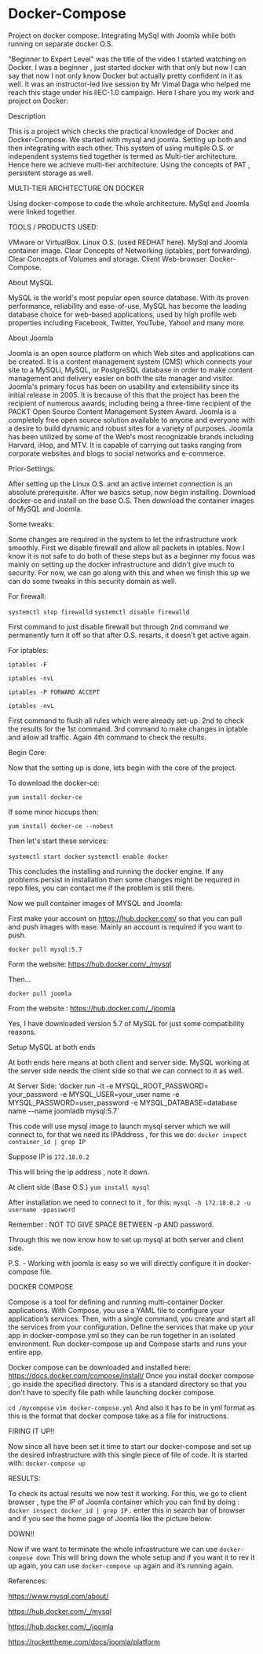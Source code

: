 # Docker-Compose
Project on docker compose. Integrating MySql with Joomla while both running on separate docker O.S. 

"Beginner to Expert Level" was the title of the video I started watching on Docker. I was a beginner , just started docker with that only but now I can say that now I not only know Docker but actually pretty confident in it as well.
It was an instructor-led live session by Mr Vimal Daga who helped me reach this stage under his IIEC-1.0 campaign.
Here I share you my work and project on Docker:

Description

This is a project which checks the practical knowledge of Docker and Docker-Compose.
We started with mysql and joomla. Setting up both and then integrating with each other. This system of using multiple O.S. or independent systems  tied together is termed as Multi-tier architecture. Hence here we achieve multi-tier architecture. Using the concepts of PAT , persistent storage as well.

MULTI-TIER ARCHITECTURE ON DOCKER  

Using docker-compose to code the whole architecture.
MySql and Joomla were linked together.


TOOLS / PRODUCTS USED:

VMware or VirtualBox. 
Linux O.S. (used REDHAT here).
MySql and Joomla container image.
Clear Concepts of Networking (iptables, port forwarding).
Clear Concepts of Volumes and storage.
Client Web-browser.
Docker-Compose.

About MySQL

MySQL is the world's most popular open source database. With its proven performance, reliability and ease-of-use, MySQL has become the leading database choice for web-based applications, used by high profile web properties including Facebook, Twitter, YouTube, Yahoo! and many more.

About Joomla

Joomla is an open source platform on which Web sites and applications can be created. It is a content management system (CMS) which connects your site to a MySQLi, MySQL, or PostgreSQL database in order to make content management and delivery easier on both the site manager and visitor.
Joomla's primary focus has been on usability and extensibility since its initial release in 2005. It is because of this that the project has been the recipient of numerous awards, including being a three-time recipient of the PACKT Open Source Content Management System Award.
Joomla is a completely free open source solution available to anyone and everyone with a desire to build dynamic and robust sites for a variety of purposes. Joomla has been utilized by some of the Web's most recognizable brands including Harvard, iHop, and MTV. It is capable of carrying out tasks ranging from corporate websites and blogs to social networks and e-commerce.

Prior-Settings:

After setting up the Linux O.S. and an active internet connection is an absolute prerequisite. 
After we basics setup, now begin installing. Download docker-ce and install on the base O.S. Then download the container images of MySQL and Joomla.

Some tweaks:

Some changes are required in the system to let the infrastructure work smoothly. First we disable firewall and allow all packets in iptables. Now I know it is not safe to do both of these steps but as a beginner my focus  was mainly on setting up the docker infrastructure and didn't give much to security. For now, we can go along with this and when we finish this up we can do some tweaks in this security domain as well.

For firewall:

`systemctl stop firewalld`
`systemctl disable firewalld`

First command to just disable firewall but through 2nd command we permanently turn it off so that after O.S. resarts,  it doesn't get active again.

For iptables:

`iptables -F` 

`iptables -nvL`

`iptables -P FORWARD ACCEPT`

`iptables -nvL`

First command to flush all rules which were already set-up. 2nd to check the results for the 1st command. 3rd command to make changes in iptable and allow all traffic. Again 4th command to check the results.

Begin Core:

Now that the setting up is done, lets begin with the core of the project.

To download the docker-ce:

`yum install docker-ce`

If some minor hiccups then:

`yum install docker-ce --nobest`

Then let's start these services:

`systemctl start docker`
`systemctl enable docker`

This concludes the installing and running the docker engine. If any problems persist in installation then some changes might be required in repo files, you can contact me if the problem is still there.

Now we pull container images of MYSQL and Joomla:

First make your account on https://hub.docker.com/ so that you can pull and push images with ease. Mainly an account is required if you want to push.

`docker pull mysql:5.7`

Form the website: https://hub.docker.com/_/mysql

Then...

`docker pull joomla`

From the website : https://hub.docker.com/_/joomla

Yes, I have downloaded version 5.7 of MySQL for just some compatibility reasons.

Setup MySQL at both ends

At both ends here means at both client and server side. MySQL working at the server side needs the client side so that we can connect to it as well.

At Server Side:
‘docker run -it -e MYSQL_ROOT_PASSWORD= your_password -e MYSQL_USER=your_user name -e MYSQL_PASSWORD=user_password -e MYSQL_DATABASE=database name --name joomladb mysql:5.7`

This code will use mysql image to launch mysql server which we will connect to, for that we need its IPAddress , for this we do: 
`docker inspect container_id | grep IP`

Suppose IP is `172.18.0.2`

This will bring the ip address , note it down.

At client side (Base O.S.)
`yum install mysql`

After installation we need to connect to it , for this:
`mysql -h 172.18.0.2 -u username -ppassword`

Remember : NOT TO GIVE SPACE BETWEEN -p AND password.

Through this we now know how to set up mysql at both server and client side.

P.S. - Working with joomla is easy so we will directly configure it in docker-compose file.  


DOCKER COMPOSE

Compose is a tool for defining and running multi-container Docker applications. With Compose, you use a YAML file to configure your application’s services. Then, with a single command, you create and start all the services from your configuration. 
Define the services that make up your app in docker-compose.yml so they can be run together in an isolated environment.
Run docker-compose up and Compose starts and runs your entire app.

Docker compose can be downloaded and installed here: https://docs.docker.com/compose/install/
Once you install docker compose , go inside the specified directory.
This is a standard directory so that you don't have to specify file path while launching docker compose.

`cd /mycompose`
`vim docker-compose.yml`
And also it has to be in yml format as this is the format that docker compose take as a file for instructions.

FIRING IT UP!!

Now since all have been set it time to start our docker-compose and set up the desired infrastructure with this single piece of file of code.
It is started with:
`docker-compose up`

RESULTS:

To check its actual results we now test it working. For this, we go to client browser , type the IP of Joomla container which you can find by doing : `docker inspect docker_id | grep IP` . enter this in search bar of browser and if you see the home page of Joomla like the picture below:

DOWN!!

Now if we want to terminate the whole infrastructure we can use 
`docker-compose down`
This will bring down the whole setup and if you want it to rev it up again, you can use `docker-compose up` again and it’s running again.






References:

https://www.mysql.com/about/

https://hub.docker.com/_/mysql

https://hub.docker.com/_/joomla

https://rockettheme.com/docs/joomla/platform


